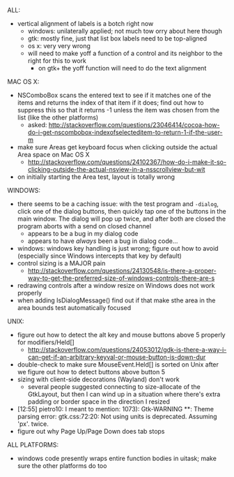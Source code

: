 ALL:
- vertical alignment of labels is a botch right now
	- windows: unilaterally applied; not much tow orry about here though
	- gtk: mostly fine, just that list box labels need to be top-aligned
	- os x: very very wrong
	- will need to make yoff a function of a control and its neighbor to the right for this to work
		- on gtk+ the yoff function will need to do the text alignment

MAC OS X:
- NSComboBox scans the entered text to see if it matches one of the items and returns the index of that item if it does; find out how to suppress this so that it returns -1 unless the item was chosen from the list (like the other platforms)
	- asked: http://stackoverflow.com/questions/23046414/cocoa-how-do-i-get-nscombobox-indexofselecteditem-to-return-1-if-the-user-m
- make sure Areas get keyboard focus when clicking outside the actual Area space on Mac OS X
	- http://stackoverflow.com/questions/24102367/how-do-i-make-it-so-clicking-outside-the-actual-nsview-in-a-nsscrollview-but-wit
- on initially starting the Area test, layout is totally wrong

WINDOWS:
- there seems to be a caching issue: with the test program and `-dialog`, click one of the dialog buttons, then quickly tap one of the buttons in the main window. The dialog will pop up twice, and after both are closed the program aborts with a send on closed channel
	- appears to be a bug in my dialog code
	- appears to have *always* been a bug in dialog code...
- windows: windows key handling is just wrong; figure out how to avoid (especially since Windows intercepts that key by default)
- control sizing is a MAJOR pain
	- http://stackoverflow.com/questions/24130548/is-there-a-proper-way-to-get-the-preferred-size-of-windows-controls-there-are-s
- redrawing controls after a window resize on Windows does not work properly
- when adding IsDialogMessage() find out if that make sthe area in the area bounds test automatically focused

UNIX:
- figure out how to detect the alt key and mouse buttons above 5 properly for modifiers/Held[]
	- http://stackoverflow.com/questions/24053012/gdk-is-there-a-way-i-can-get-if-an-arbitrary-keyval-or-mouse-button-is-down-dur
- double-check to make sure MouseEvent.Held[] is sorted on Unix after we figure out how to detect buttons above button 5
- sizing with client-side decorations (Wayland) don't work
	- several people suggested connecting to size-allocate of the GtkLayout, but then I can wind up in a situation where there's extra padding or border space in the direction I resized
- [12:55] <myklgo> pietro10: I meant to mention: 1073): Gtk-WARNING **: Theme parsing error: gtk.css:72:20: Not using units is deprecated. Assuming 'px'.    twice.
- figure out why Page Up/Page Down does tab stops

ALL PLATFORMS:
- windows code presently wraps entire function bodies in uitask; make sure the other platforms do too
